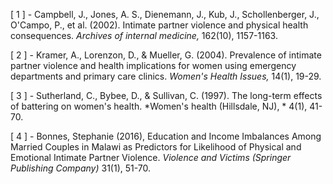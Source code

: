 \[ 1 ] - Campbell, J., Jones, A. S., Dienemann, J., Kub, J., Schollenberger, J., O'Campo, P., et al. (2002). Intimate partner violence and physical health consequences. *Archives of internal medicine,*
162(10), 1157-1163.

\[ 2 ] - Kramer, A., Lorenzon, D., & Mueller, G. (2004). Prevalence of intimate partner violence and health implications for women using emergency departments and primary care clinics. *Women's Health Issues,*
14(1), 19-29.

\[ 3 ] - Sutherland, C., Bybee, D., & Sullivan, C. (1997). The long-term effects of battering on women's health. *Women's health (Hillsdale, NJ), *
4(1), 41-70. 

\[ 4 ] - Bonnes, Stephanie (2016), Education and Income Imbalances Among Married Couples in Malawi as Predictors for Likelihood of Physical and Emotional Intimate Partner Violence. *Violence and Victims (Springer Publishing Company)*
31(1), 51-70.
	